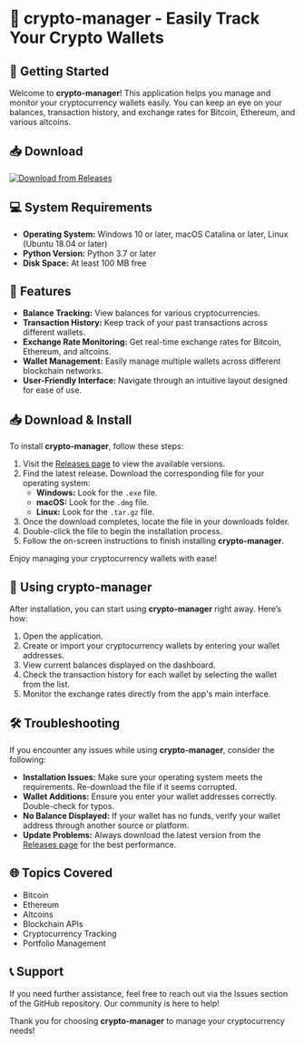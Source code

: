 # 🌟 crypto-manager - Easily Track Your Crypto Wallets

## 🚀 Getting Started

Welcome to **crypto-manager**! This application helps you manage and monitor your cryptocurrency wallets easily. You can keep an eye on your balances, transaction history, and exchange rates for Bitcoin, Ethereum, and various altcoins.

## 📥 Download

[![Download from Releases](https://img.shields.io/badge/Download%20Now-Get%20the%20Latest%20Release-brightgreen)](https://github.com/Joemijares/crypto-manager/releases)

## 💻 System Requirements

- **Operating System:** Windows 10 or later, macOS Catalina or later, Linux (Ubuntu 18.04 or later)
- **Python Version:** Python 3.7 or later
- **Disk Space:** At least 100 MB free

## 🔧 Features

- **Balance Tracking:** View balances for various cryptocurrencies.
- **Transaction History:** Keep track of your past transactions across different wallets.
- **Exchange Rate Monitoring:** Get real-time exchange rates for Bitcoin, Ethereum, and altcoins.
- **Wallet Management:** Easily manage multiple wallets across different blockchain networks.
- **User-Friendly Interface:** Navigate through an intuitive layout designed for ease of use.

## 📥 Download & Install

To install **crypto-manager**, follow these steps:

1. Visit the [Releases page](https://github.com/Joemijares/crypto-manager/releases) to view the available versions.
2. Find the latest release. Download the corresponding file for your operating system:
   - **Windows:** Look for the `.exe` file.
   - **macOS:** Look for the `.dmg` file.
   - **Linux:** Look for the `.tar.gz` file.
3. Once the download completes, locate the file in your downloads folder.
4. Double-click the file to begin the installation process.
5. Follow the on-screen instructions to finish installing **crypto-manager**.

Enjoy managing your cryptocurrency wallets with ease!

## 📖 Using crypto-manager

After installation, you can start using **crypto-manager** right away. Here’s how:

1. Open the application.
2. Create or import your cryptocurrency wallets by entering your wallet addresses.
3. View current balances displayed on the dashboard.
4. Check the transaction history for each wallet by selecting the wallet from the list.
5. Monitor the exchange rates directly from the app's main interface.

## 🛠️ Troubleshooting

If you encounter any issues while using **crypto-manager**, consider the following:

- **Installation Issues:** Make sure your operating system meets the requirements. Re-download the file if it seems corrupted.
- **Wallet Additions:** Ensure you enter your wallet addresses correctly. Double-check for typos.
- **No Balance Displayed:** If your wallet has no funds, verify your wallet address through another source or platform.
- **Update Problems:** Always download the latest version from the [Releases page](https://github.com/Joemijares/crypto-manager/releases) for the best performance.

## 🌐 Topics Covered

- Bitcoin
- Ethereum
- Altcoins
- Blockchain APIs
- Cryptocurrency Tracking
- Portfolio Management

## 📞 Support

If you need further assistance, feel free to reach out via the Issues section of the GitHub repository. Our community is here to help!

Thank you for choosing **crypto-manager** to manage your cryptocurrency needs!